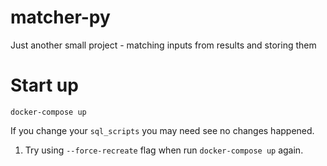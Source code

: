 # matcher-py
Just another small project - matching inputs from results and storing them

# Start up

```
docker-compose up
```

If you change your `sql_scripts` you may need see no changes happened.
1) Try using `--force-recreate` flag when run `docker-compose up` again.
